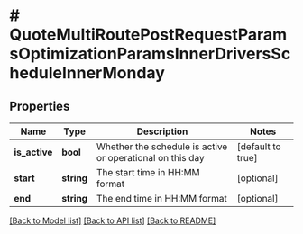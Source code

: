 # # QuoteMultiRoutePostRequestParamsOptimizationParamsInnerDriversScheduleInnerMonday

## Properties

Name | Type | Description | Notes
------------ | ------------- | ------------- | -------------
**is_active** | **bool** | Whether the schedule is active or operational on this day | [default to true]
**start** | **string** | The start time in HH:MM format | [optional]
**end** | **string** | The end time in HH:MM format | [optional]

[[Back to Model list]](../../README.md#models) [[Back to API list]](../../README.md#endpoints) [[Back to README]](../../README.md)
